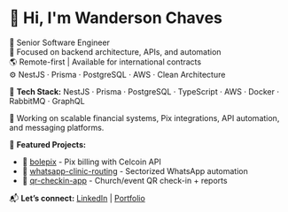 # 👋 Hi, I'm Wanderson Chaves

🚀 Senior Software Engineer  
🧠 Focused on backend architecture, APIs, and automation  
🌎 Remote-first | Available for international contracts  
⚙️ NestJS · Prisma · PostgreSQL · AWS · Clean Architecture

🧠 **Tech Stack:** NestJS · Prisma · PostgreSQL · TypeScript · AWS · Docker · RabbitMQ · GraphQL

🔧 Working on scalable financial systems, Pix integrations, API automation, and messaging platforms.

📌 **Featured Projects:**
- 🔗 [bolepix](https://github.com/wandersonchaves/bolepix) - Pix billing with Celcoin API
- 🔗 [whatsapp-clinic-routing](https://github.com/wandersonchaves/whatsapp-routing) - Sectorized WhatsApp automation
- 🔗 [qr-checkin-app](https://github.com/wandersonchaves/qr-checkin-app) - Church/event QR check-in + reports

📬 **Let’s connect:** [LinkedIn](https://linkedin.com/in/wandersonchaves) | [Portfolio](https://wandersonchaves.vercel.app/about)
